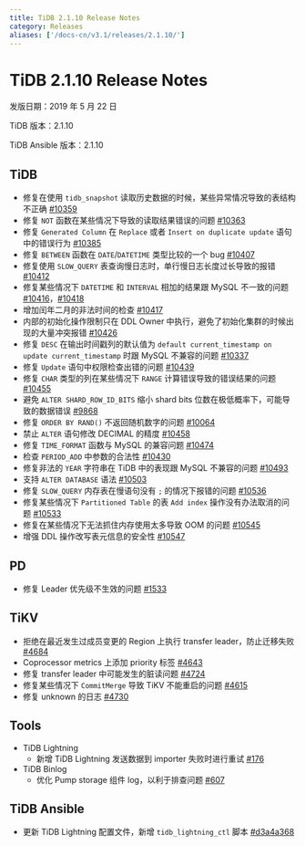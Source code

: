 ```yaml
---
title: TiDB 2.1.10 Release Notes
category: Releases
aliases: ['/docs-cn/v3.1/releases/2.1.10/']
---
```


# TiDB 2.1.10 Release Notes

发版日期：2019 年 5 月 22 日

TiDB 版本：2.1.10

TiDB Ansible 版本：2.1.10

## TiDB

- 修复在使用 `tidb_snapshot` 读取历史数据的时候，某些异常情况导致的表结构不正确 [#10359](https://github.com/pingcap/tidb/pull/10359)
- 修复 `NOT` 函数在某些情况下导致的读取结果错误的问题 [#10363](https://github.com/pingcap/tidb/pull/10363)
- 修复 `Generated Column` 在 `Replace` 或者 `Insert on duplicate update` 语句中的错误行为 [#10385](https://github.com/pingcap/tidb/pull/10385)
- 修复 `BETWEEN` 函数在 `DATE`/`DATETIME` 类型比较的一个 bug [#10407](https://github.com/pingcap/tidb/pull/10407)
- 修复使用 `SLOW_QUERY` 表查询慢日志时，单行慢日志长度过长导致的报错 [#10412](https://github.com/pingcap/tidb/pull/10412)
- 修复某些情况下 `DATETIME` 和 `INTERVAL` 相加的结果跟 MySQL 不一致的问题 [#10416](https://github.com/pingcap/tidb/pull/10416)，[#10418](https://github.com/pingcap/tidb/pull/10418)
- 增加闰年二月的非法时间的检查 [#10417](https://github.com/pingcap/tidb/pull/10417)
- 内部的初始化操作限制只在 DDL Owner 中执行，避免了初始化集群的时候出现的大量冲突报错 [#10426](https://github.com/pingcap/tidb/pull/10426)
- 修复 `DESC` 在输出时间戳列的默认值为 `default current_timestamp on update current_timestamp` 时跟 MySQL 不兼容的问题 [#10337](https://github.com/pingcap/tidb/issues/10337)
- 修复 `Update` 语句中权限检查出错的问题 [#10439](https://github.com/pingcap/tidb/pull/10439)
- 修复 `CHAR` 类型的列在某些情况下 `RANGE` 计算错误导致的错误结果的问题 [#10455](https://github.com/pingcap/tidb/pull/10455)
- 避免 `ALTER SHARD_ROW_ID_BITS` 缩小 shard bits 位数在极低概率下，可能导致的数据错误 [#9868](https://github.com/pingcap/tidb/pull/9868)
- 修复 `ORDER BY RAND()` 不返回随机数字的问题 [#10064](https://github.com/pingcap/tidb/pull/10064)
- 禁止 `ALTER` 语句修改 DECIMAL 的精度 [#10458](https://github.com/pingcap/tidb/pull/10458)
- 修复 `TIME_FORMAT` 函数与 MySQL 的兼容问题 [#10474](https://github.com/pingcap/tidb/pull/10474)
- 检查 `PERIOD_ADD` 中参数的合法性 [#10430](https://github.com/pingcap/tidb/pull/10430)
- 修复非法的 `YEAR` 字符串在 TiDB 中的表现跟 MySQL 不兼容的问题 [#10493](https://github.com/pingcap/tidb/pull/10493)
- 支持 `ALTER DATABASE` 语法 [#10503](https://github.com/pingcap/tidb/pull/10503)
- 修复 `SLOW_QUERY` 内存表在慢语句没有 `;` 的情况下报错的问题 [#10536](https://github.com/pingcap/tidb/pull/10536)
- 修复某些情况下 `Partitioned Table` 的表 `Add index` 操作没有办法取消的问题 [#10533](https://github.com/pingcap/tidb/pull/10533)
- 修复在某些情况下无法抓住内存使用太多导致 OOM 的问题 [#10545](https://github.com/pingcap/tidb/pull/10545)
- 增强 DDL 操作改写表元信息的安全性 [#10547](https://github.com/pingcap/tidb/pull/10547)

## PD

- 修复 Leader 优先级不生效的问题 [#1533](https://github.com/pingcap/pd/pull/1533)

## TiKV

- 拒绝在最近发生过成员变更的 Region 上执行 transfer leader，防止迁移失败 [#4684](https://github.com/tikv/tikv/pull/4684)
- Coprocessor metrics 上添加 priority 标签 [#4643](https://github.com/tikv/tikv/pull/4643)
- 修复 transfer leader 中可能发生的脏读问题 [#4724](https://github.com/tikv/tikv/pull/4724)
- 修复某些情况下 `CommitMerge` 导致 TiKV 不能重启的问题 [#4615](https://github.com/tikv/tikv/pull/4615)
- 修复 unknown 的日志 [#4730](https://github.com/tikv/tikv/pull/4730)

## Tools

- TiDB Lightning
    - 新增 TiDB Lightning 发送数据到 importer 失败时进行重试 [#176](https://github.com/pingcap/tidb-lightning/pull/176)
- TiDB Binlog
    - 优化 Pump storage 组件 log，以利于排查问题 [#607](https://github.com/pingcap/tidb-binlog/pull/607)

## TiDB Ansible

- 更新 TiDB Lightning 配置文件，新增 `tidb_lightning_ctl` 脚本 [#d3a4a368](https://github.com/pingcap/tidb-ansible/commit/d3a4a368810a421c49980899a286cf010569b4c7)
